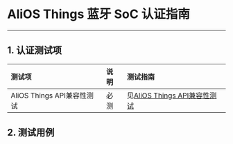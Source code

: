 # AliOS Things 蓝牙 SoC 认证指南

---

## 1. 认证测试项

| 测试项 | 说明 | 测试指南 |
| :--- | :--- | :--- |
| AliOS Things API兼容性测试 | 必测 | 见[AliOS Things API兼容性测试](/certificate_manual/certificate_manual_api.md) |

## 2. 测试用例





